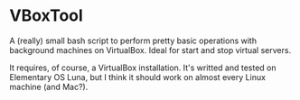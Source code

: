 VBoxTool
========

A (really) small bash script to perform pretty basic operations with background machines on VirtualBox. Ideal for start and stop virtual servers.

It requires, of course, a VirtualBox installation. It's writted and tested on Elementary OS Luna, but I think it should work on almost every Linux machine (and Mac?).
